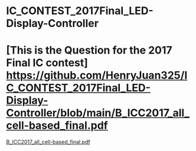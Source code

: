 # IC_CONTEST_2017Final_LED-Display-Controller
# [This is the Question for the 2017 Final IC contest] https://github.com/HenryJuan325/IC_CONTEST_2017Final_LED-Display-Controller/blob/main/B_ICC2017_all_cell-based_final.pdf
[B_ICC2017_all_cell-based_final.pdf](https://github.com/HenryJuan325/IC_CONTEST_2017Final_LED-Display-Controller/files/12838306/B_ICC2017_all_cell-based_final.pdf)
